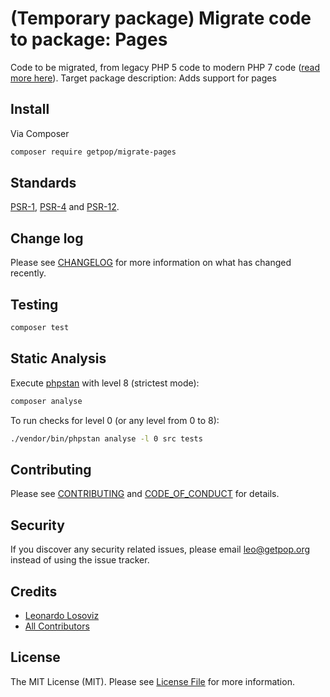# (Temporary package) Migrate code to package: Pages

<!--
[![Latest Version on Packagist][ico-version]][link-packagist]
[![Software License][ico-license]](LICENSE.md)
[![Build Status][ico-travis]][link-travis]
[![Coverage Status][ico-scrutinizer]][link-scrutinizer]
[![Quality Score][ico-code-quality]][link-code-quality]
[![Total Downloads][ico-downloads]][link-downloads]
-->

Code to be migrated, from legacy PHP 5 code to modern PHP 7 code ([read more here](https://github.com/leoloso/PoP#codebase-migration)). Target package description:  Adds support for pages

## Install

Via Composer

``` bash
composer require getpop/migrate-pages
```

<!--
## Usage

``` php
```
-->

## Standards

[PSR-1](https://www.php-fig.org/psr/psr-1), [PSR-4](https://www.php-fig.org/psr/psr-4) and [PSR-12](https://www.php-fig.org/psr/psr-12).

## Change log

Please see [CHANGELOG](CHANGELOG.md) for more information on what has changed recently.

## Testing

``` bash
composer test
```

## Static Analysis

Execute [phpstan](https://github.com/phpstan/phpstan) with level 8 (strictest mode):

``` bash
composer analyse
```

To run checks for level 0 (or any level from 0 to 8):

``` bash
./vendor/bin/phpstan analyse -l 0 src tests
```

## Contributing

Please see [CONTRIBUTING](CONTRIBUTING.md) and [CODE_OF_CONDUCT](CODE_OF_CONDUCT.md) for details.

## Security

If you discover any security related issues, please email leo@getpop.org instead of using the issue tracker.

## Credits

- [Leonardo Losoviz][link-author]
- [All Contributors][link-contributors]

## License

The MIT License (MIT). Please see [License File](LICENSE.md) for more information.

[ico-version]: https://img.shields.io/packagist/v/getpop/pages.svg?style=flat-square
[ico-license]: https://img.shields.io/badge/license-MIT-brightgreen.svg?style=flat-square
[ico-travis]: https://img.shields.io/travis/getpop/pages/master.svg?style=flat-square
[ico-scrutinizer]: https://img.shields.io/scrutinizer/coverage/g/getpop/pages.svg?style=flat-square
[ico-code-quality]: https://img.shields.io/scrutinizer/g/getpop/pages.svg?style=flat-square
[ico-downloads]: https://img.shields.io/packagist/dt/getpop/pages.svg?style=flat-square

[link-packagist]: https://packagist.org/packages/getpop/pages
[link-travis]: https://travis-ci.org/getpop/pages
[link-scrutinizer]: https://scrutinizer-ci.com/g/getpop/pages/code-structure
[link-code-quality]: https://scrutinizer-ci.com/g/getpop/pages
[link-downloads]: https://packagist.org/packages/getpop/pages
[link-author]: https://github.com/leoloso
[link-contributors]: ../../contributors
